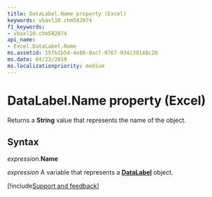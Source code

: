 ```yaml
---
title: DataLabel.Name property (Excel)
keywords: vbaxl10.chm582074
f1_keywords:
- vbaxl10.chm582074
api_name:
- Excel.DataLabel.Name
ms.assetid: 15fb1b54-4e80-0ac7-0767-934139148c20
ms.date: 04/23/2019
ms.localizationpriority: medium
---
```



# DataLabel.Name property (Excel)

Returns a **String** value that represents the name of the object.


## Syntax

_expression_.**Name**

_expression_ A variable that represents a **[DataLabel](excel.datalabel(object).md)** object.




[!include[Support and feedback](~/includes/feedback-boilerplate.md)]